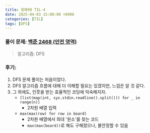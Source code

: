 ```yaml
---
title: 항해99 TIL-4
date: 2025-04-03 15:00:00 +0900
categories: [TIL]
tags: [DFS]
---
```


### 풀이 문제: [백준 2468 (안전 영역)](https://www.acmicpc.net/problem/2468)
> 알고리즘: DFS

### 후기: 
1. DFS 문제 풀이는 처음이었다.
2. DFS 알고리즘 흐름에 대해 더 이해할 필요는 있겠지만, 느낌은 알 것 같다.
3. 그 외에도, 인풋을 받는 효율적인 코딩에 익숙해지자.
    - `[list(map(int, sys.stdin.readline().split())) for _ in range(n)]`
      - 2차원 배열 입력
    - `max(max(row) for row in board)`
      - 2차원 배열에서 최대 '원소'를 찾는 코드
      - `max(max(board))`로 해도 구해졌으나, 불안정할 수 있음
